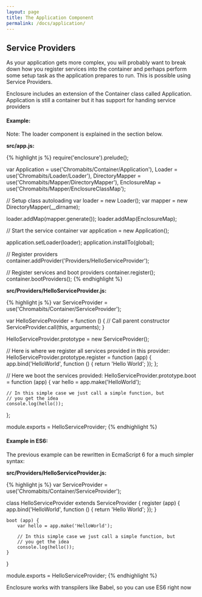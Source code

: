 ```yaml
---
layout: page
title: The Application Component
permalink: /docs/application/
---
```


## Service Providers

As your application gets more complex, you will probably want to break down how you register services into the container and perhaps perform some setup task as the application prepares to run. This is possible using Service Providers.

Enclosure includes an extension of the Container class called Application. Application is still a container but it has support for handing service providers

#### Example:

Note: The loader component is explained in the section below.

__src/app.js:__

{% highlight js %}
require('enclosure').prelude();

var Application = use('Chromabits/Container/Application'),
    Loader = use('Chromabits/Loader/Loader'),
    DirectoryMapper = use('Chromabits/Mapper/DirectoryMapper'),
    EnclosureMap = use('Chromabits/Mapper/EnclosureClassMap');

// Setup class autoloading
var loader = new Loader();
var mapper = new DirectoryMapper(__dirname);

loader.addMap(mapper.generate());
loader.addMap(EnclosureMap);

// Start the service container
var application = new Application();

application.setLoader(loader);
application.installTo(global);

// Register providers
container.addProvider('Providers/HelloServiceProvider');

// Register services and boot providers
container.register();
container.bootProviders();
{% endhighlight %}

__src/Providers/HelloServiceProvider.js:__

{% highlight js %}
var ServiceProvider = use('Chromabits/Container/ServiceProvider');

var HelloServiceProvider = function () {
    // Call parent constructor
    ServiceProvider.call(this, arguments);
}

HelloServiceProvider.prototype = new ServiceProvider();

// Here is where we register all services provided in this provider:
HelloServiceProvider.prototype.register = function (app) {
    app.bind('HelloWorld', function () {
        return 'Hello World';
    });
};

// Here we boot the services provided:
HelloServiceProvider.prototype.boot = function (app) {
    var hello = app.make('HelloWorld');
    
    // In this simple case we just call a simple function, but
    // you get the idea
    console.log(hello());
};

module.exports = HelloServiceProvider;
{% endhighlight %}

#### Example in ES6:

The previous example can be rewritten in EcmaScript 6 for a much simpler syntax:

__src/Providers/HelloServiceProvider.js:__

{% highlight js %}
var ServiceProvider = use('Chromabits/Container/ServiceProvider');

class HelloServiceProvider extends ServiceProvider
{
    register (app) {
         app.bind('HelloWorld', function () {
            return 'Hello World';
        });
    }
    
    boot (app) {
        var hello = app.make('HelloWorld');
    
        // In this simple case we just call a simple function, but
        // you get the idea
        console.log(hello());
    }
}

module.exports = HelloServiceProvider;
{% endhighlight %}

Enclosure works with transpilers like Babel, so you can use ES6 right now
